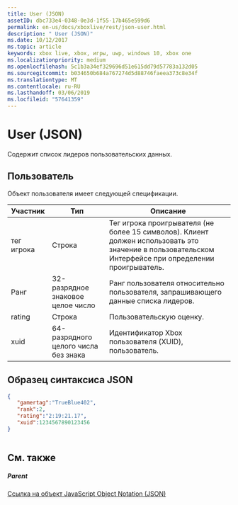 ```yaml
---
title: User (JSON)
assetID: dbc733e4-0348-0e3d-1f55-17b465e599d6
permalink: en-us/docs/xboxlive/rest/json-user.html
description: " User (JSON)"
ms.date: 10/12/2017
ms.topic: article
keywords: xbox live, xbox, игры, uwp, windows 10, xbox one
ms.localizationpriority: medium
ms.openlocfilehash: 5c1b3a34ef329696d51e615dd79d57783a132d05
ms.sourcegitcommit: b034650b684a767274d5d88746faeea373c8e34f
ms.translationtype: MT
ms.contentlocale: ru-RU
ms.lasthandoff: 03/06/2019
ms.locfileid: "57641359"
---
```

# <a name="user-json"></a>User (JSON)
Содержит список лидеров пользовательских данных. 
<a id="ID4EN"></a>

 
## <a name="user"></a>Пользователь
 
Объект пользователя имеет следующей спецификации.
 
| Участник| Тип| Описание| 
| --- | --- | --- | 
| тег игрока| Строка| Тег игрока проигрывателя (не более 15 символов). Клиент должен использовать это значение в пользовательском Интерфейсе при определении проигрыватель.| 
| Ранг| 32-разрядное знаковое целое число| Ранг пользователя относительно пользователя, запрашивающего данные списка лидеров.| 
| rating| Строка| Пользовательскую оценку.| 
| xuid| 64-разрядного целого числа без знака| Идентификатор Xbox пользователя (XUID), пользователь.| 
  
<a id="ID4EMC"></a>

 
## <a name="sample-json-syntax"></a>Образец синтаксиса JSON
 

```json
{ 
   "gamertag":"TrueBlue402",
   "rank":2,
   "rating":"2:19:21.17",
   "xuid":1234567890123456 
}
    
```

  
<a id="ID4EVC"></a>

 
## <a name="see-also"></a>См. также
 
<a id="ID4EXC"></a>

 
##### <a name="parent"></a>Parent 

[Ссылка на объект JavaScript Object Notation (JSON)](atoc-xboxlivews-reference-json.md)

   